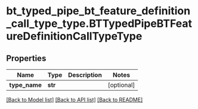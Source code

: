 # bt_typed_pipe_bt_feature_definition_call_type_type.BTTypedPipeBTFeatureDefinitionCallTypeType

## Properties
Name | Type | Description | Notes
------------ | ------------- | ------------- | -------------
**type_name** | **str** |  | [optional] 

[[Back to Model list]](../README.md#documentation-for-models) [[Back to API list]](../README.md#documentation-for-api-endpoints) [[Back to README]](../README.md)


